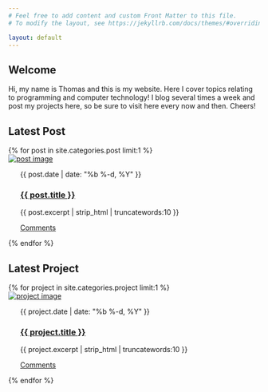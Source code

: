 ```yaml
---
# Feel free to add content and custom Front Matter to this file.
# To modify the layout, see https://jekyllrb.com/docs/themes/#overriding-theme-defaults

layout: default
---
```


<h2>Welcome</h2>

Hi, my name is Thomas and this is my website. Here I cover topics relating to programming and computer technology! I blog several times a week and post my projects here, so be sure to visit here every now and then. Cheers!

<h2>Latest Post</h2>
{% for post in site.categories.post limit:1 %}
<div class="post-ctn">
    <div>
        <a href="{{ post.url | prepend: site.baseurl }}" class="img-ctn post-image">
            <div class="img-wrap">
                <img src="{{ post.post-image }}" alt="post image">
            </div>
        </a>
    </div>
    <ul class="post-list">
            <time>{{ post.date | date: "%b %-d, %Y" }}</time>
            <h3><a href="{{ post.url | prepend: site.baseurl }}">{{ post.title }}</a></h3>
            <p>{{ post.excerpt | strip_html | truncatewords:10 }}</p>
            <a href="{{ post.url | prepend: site.baseurl }}#disqus_thread" class="comment-count">Comments</a>
    </ul>
</div>
{% endfor %}

<h2>Latest Project</h2>
{% for project in site.categories.project limit:1 %}
<div class="post-ctn">
    <div>
        <a href="{{ project.url | prepend: site.baseurl }}" class="img-ctn post-image">
            <div class="img-wrap">
                <img src="{{ project.post-image }}" alt="project image">
            </div>
        </a>
    </div>
    <ul class="post-list">
        <time>{{ project.date | date: "%b %-d, %Y" }}</time>
        <h3><a href="{{ project.url | prepend: site.baseurl }}">{{ project.title }}</a></h3>
        <p>{{ project.excerpt | strip_html | truncatewords:10 }}</p>
        <a href="{{ project.url | prepend: site.baseurl }}#disqus_thread" class="comment-count">Comments</a>
    </ul>
</div>
{% endfor %}